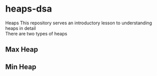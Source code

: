# heaps-dsa
Heaps
This repository serves an introductory lesson to understanding heaps in detail </br>
There are two types of heaps
## Max Heap
## Min Heap
